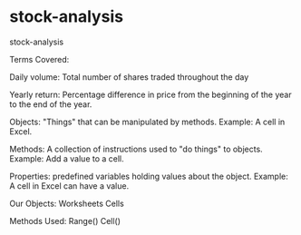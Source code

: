 # stock-analysis
stock-analysis

Terms Covered: 

Daily volume: Total number of shares traded throughout the day

Yearly return: Percentage difference in price from the beginning 
               of the year to the end of the year.
               
Objects: "Things" that can be manipulated by methods.
Example: A cell in Excel.

Methods: A collection of instructions used to "do things" to objects.
Example: Add a value to a cell.

Properties: predefined variables holding values about the object.
Example: A cell in Excel can have a value. 

Our Objects: 
Worksheets
Cells

Methods Used: 
Range()
Cell()
